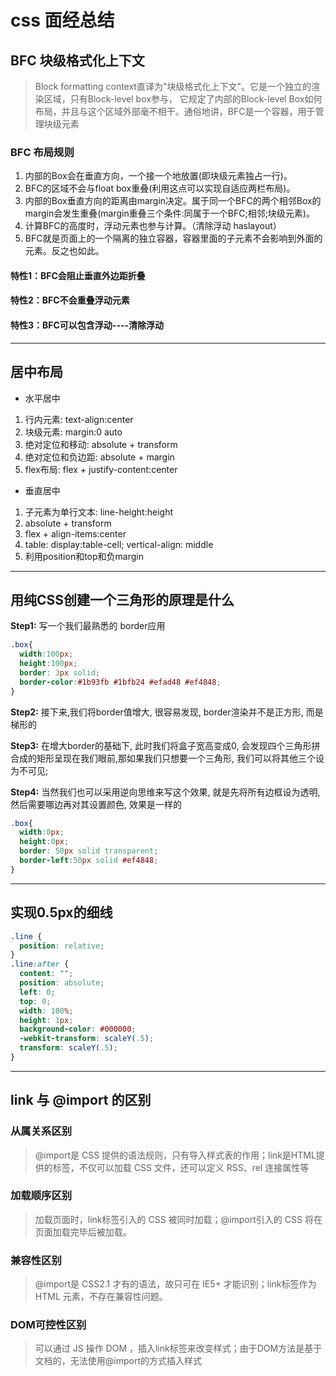 # css 面经总结

## BFC 块级格式化上下文

> Block formatting context直译为"块级格式化上下文"。它是一个独立的渲染区域，只有Block-level box参与， 它规定了内部的Block-level Box如何布局，并且与这个区域外部毫不相干。通俗地讲，BFC是一个容器，用于管理块级元素

### BFC 布局规则

1. 内部的Box会在垂直方向，一个接一个地放置(即块级元素独占一行)。
2. BFC的区域不会与float box重叠(利用这点可以实现自适应两栏布局)。
3. 内部的Box垂直方向的距离由margin决定。属于同一个BFC的两个相邻Box的margin会发生重叠(margin重叠三个条件:同属于一个BFC;相邻;块级元素)。
4. 计算BFC的高度时，浮动元素也参与计算。（清除浮动 haslayout）
5. BFC就是页面上的一个隔离的独立容器，容器里面的子元素不会影响到外面的元素。反之也如此。

#### 特性1：BFC会阻止垂直外边距折叠

#### 特性2：BFC不会重叠浮动元素

#### 特性3：BFC可以包含浮动----清除浮动

***

## 居中布局

+ 水平居中

1. 行内元素: text-align:center
2. 块级元素: margin:0 auto
3. 绝对定位和移动: absolute + transform
4. 绝对定位和负边距: absolute + margin
5. flex布局: flex + justify-content:center

+ 垂直居中

1. 子元素为单行文本: line-height:height
2. absolute + transform
3. flex + align-items:center
4. table: display:table-cell; vertical-align: middle
5. 利用position和top和负margin

***

## 用纯CSS创建一个三角形的原理是什么

**Step1:** 写一个我们最熟悉的 border应用

```css
.box{
  width:100px;
  height:100px;
  border: 3px solid;
  border-color:#1b93fb #1bfb24 #efad48 #ef4848;
}
```

**Step2:** 接下来,我们将border值增大, 很容易发现, border渲染并不是正方形, 而是梯形的

**Step3:** 在增大border的基础下, 此时我们将盒子宽高变成0, 会发现四个三角形拼合成的矩形呈现在我们眼前,那如果我们只想要一个三角形, 我们可以将其他三个设为不可见;

**Step4:** 当然我们也可以采用逆向思维来写这个效果, 就是先将所有边框设为透明, 然后需要哪边再对其设置颜色, 效果是一样的

```css
.box{
  width:0px;
  height:0px;
  border: 50px solid transparent;
  border-left:50px solid #ef4848;
}
```

***

## 实现0.5px的细线

```css
.line {
  position: relative;
}
.line:after {
  content: "";
  position: absolute;
  left: 0;
  top: 0;
  width: 100%;
  height: 1px;
  background-color: #000000;
  -webkit-transform: scaleY(.5);
  transform: scaleY(.5);
}
```

***

## link 与 @import 的区别

### 从属关系区别

> @import是 CSS 提供的语法规则，只有导入样式表的作用；link是HTML提供的标签，不仅可以加载 CSS 文件，还可以定义 RSS、rel 连接属性等

### 加载顺序区别

> 加载页面时，link标签引入的 CSS 被同时加载；@import引入的 CSS 将在页面加载完毕后被加载。

### 兼容性区别

> @import是 CSS2.1 才有的语法，故只可在 IE5+ 才能识别；link标签作为 HTML 元素，不存在兼容性问题。

### DOM可控性区别

> 可以通过 JS 操作 DOM ，插入link标签来改变样式；由于DOM方法是基于文档的，无法使用@import的方式插入样式
